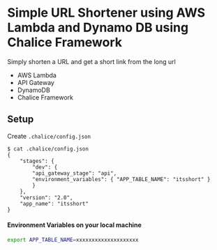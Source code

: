 # Simple URL Shortener using AWS Lambda and Dynamo DB using Chalice Framework

Simply shorten a URL and get a short link from the long url

- AWS Lambda
- API Gateway
- DynamoDB
- Chalice Framework


## Setup

Create `.chalice/config.json`

```console
$ cat .chalice/config.json
{
    "stages": {
        "dev": {
        "api_gateway_stage": "api",
        "environment_variables": { "APP_TABLE_NAME": "itsshort" }
        }
    },
    "version": "2.0",
    "app_name": "itsshort"
}
```

#### Environment Variables on your local machine

```sh
export APP_TABLE_NAME=xxxxxxxxxxxxxxxxxxxx
```
